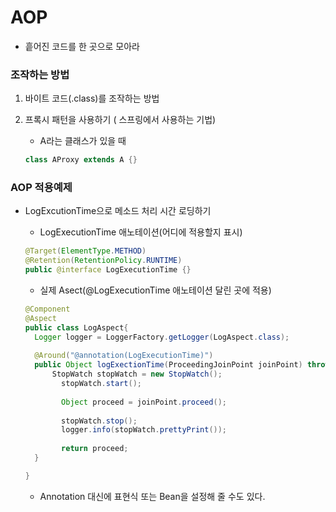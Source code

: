 # AOP

- 흩어진 코드를 한 곳으로 모아라

### 조작하는 방법

1. 바이트 코드(.class)를 조작하는 방법

2. 프록시 패턴을 사용하기 ( 스프링에서 사용하는 기법)

   -  A라는 클래스가 있을 때 

     ```java
     class AProxy extends A {}
     ```

### AOP 적용예제

- LogExcutionTime으로 메소드 처리 시간 로딩하기

  - LogExecutionTime 애노테이션(어디에 적용할지 표시)

  ```java
  @Target(ElementType.METHOD)
  @Retention(RetentionPolicy.RUNTIME)
  public @interface LogExecutionTime {}
  ```

  - 실제 Asect(@LogExecutionTime 애노테이션 달린 곳에 적용)

  ```java
  @Component
  @Aspect
  public class LogAspect{
  	Logger logger = LoggerFactory.getLogger(LogAspect.class);
  	
  	@Around("@annotation(LogExecutionTime)")
  	public Object logExectionTime(ProceedingJoinPoint joinPoint) throws Throwable {
  		StopWatch stopWatch = new StopWatch();
          stopWatch.start();
          
          Object proceed = joinPoint.proceed();
          
          stopWatch.stop();
          logger.info(stopWatch.prettyPrint());
          
          return proceed;
  	}
  
  }
  ```

  - Annotation 대신에 표현식 또는 Bean을 설정해 줄 수도 있다.



